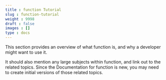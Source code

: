 ```yaml
---
title : function Tutorial
slug : function-tutorial
weight : 9998
draft : false
images : []
type : docs
---
```


This section provides an overview of what function is, and why a developer might want to use it.

It should also mention any large subjects within function, and link out to the related topics.  Since the Documentation for function is new, you may need to create initial versions of those related topics.

